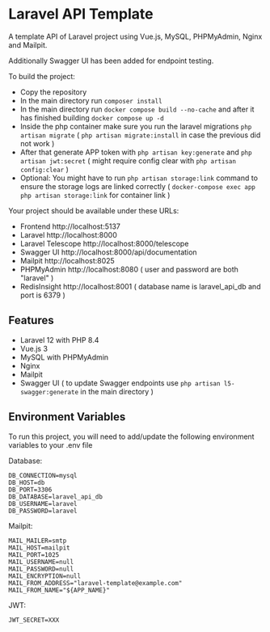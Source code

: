 # Laravel API Template

A template API of Laravel project using Vue.js, MySQL, PHPMyAdmin, Nginx and Mailpit.

Additionally Swagger UI has been added for endpoint testing.

To build the project:
- Copy the repository
- In the main directory run ```composer install```
- In the main directory run ```docker compose build --no-cache``` and after it has finished building ```docker compose up -d```
- Inside the php container make sure you run the laravel migrations ```php artisan migrate``` ( ```php artisan migrate:install``` in case the previous did not work )
- After that generate APP token with ```php artisan key:generate``` and ```php artisan jwt:secret``` ( might require config clear with ```php artisan config:clear``` )
- Optional: You might have to run ```php artisan storage:link``` command to ensure the storage logs are linked correctly ( ```docker-compose exec app php artisan storage:link``` for container link )

Your project should be available under these URLs:
- Frontend http://localhost:5137
- Laravel http://localhost:8000
- Laravel Telescope http://localhost:8000/telescope
- Swagger UI http://localhost:8000/api/documentation
- Mailpit http://localhost:8025
- PHPMyAdmin http://localhost:8080 ( user and password are both "laravel" )
- RedisInsight http://localhost:8001 ( database name  is laravel_api_db and port is 6379 )


## Features

- Laravel 12 with PHP 8.4
- Vue.js 3
- MySQL with PHPMyAdmin
- Nginx
- Mailpit
- Swagger UI ( to update Swagger endpoints use ```php artisan l5-swagger:generate``` in the main directory )


## Environment Variables

To run this project, you will need to add/update the following environment variables to your .env file

Database:
```
DB_CONNECTION=mysql
DB_HOST=db
DB_PORT=3306
DB_DATABASE=laravel_api_db
DB_USERNAME=laravel
DB_PASSWORD=laravel
```

Mailpit:
```
MAIL_MAILER=smtp
MAIL_HOST=mailpit
MAIL_PORT=1025
MAIL_USERNAME=null
MAIL_PASSWORD=null
MAIL_ENCRYPTION=null
MAIL_FROM_ADDRESS="laravel-template@example.com"
MAIL_FROM_NAME="${APP_NAME}"
```

JWT:
```
JWT_SECRET=XXX
```
